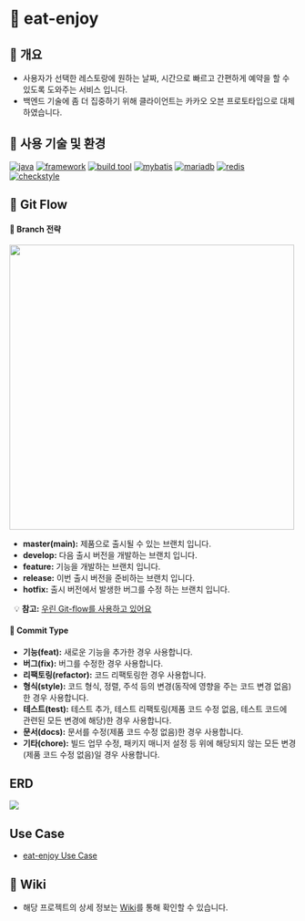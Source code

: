 # :fork_and_knife: eat-enjoy
## :rice: 개요
- 사용자가 선택한 레스토랑에 원하는 날짜, 시간으로 빠르고 간편하게 예약을 할 수 있도록 도와주는 서비스 입니다.
- 백엔드 기술에 좀 더 집중하기 위해 클라이언트는 카카오 오븐 프로토타입으로 대체하였습니다.

## :rice: 사용 기술 및 환경
[![java](https://img.shields.io/badge/Java-11-orange)](https://docs.oracle.com/en/java/javase/11/docs/api/index.html) [![framework](https://img.shields.io/badge/Spring%20Boot-2.4.2-brightgreen)](https://docs.spring.io/spring-boot/docs/current/reference/htmlsingle/) [![build tool](https://img.shields.io/badge/Gradle-6.7.1-gray)](https://docs.gradle.org/6.7.1/userguide/userguide.html) [![mybatis](https://img.shields.io/badge/MyBatis-3.5.6-lightgrey)](https://mybatis.org/mybatis-3/ko/index.html) [![mariadb](https://img.shields.io/badge/MariaDB-10.2.12-blue)](https://mariadb.com/kb/en/mariadb-10212-release-notes/) [![redis](https://img.shields.io/badge/Redis-3.0.5-red)](https://github.com/microsoftarchive/redis/blob/win-3.0.504/Redis%20on%20Windows%20Release%20Notes.md) [![checkstyle](https://img.shields.io/badge/codestyle-캠퍼스%20핵데이%20Java%20코딩%20컨벤션-yellow)](https://naver.github.io/hackday-conventions-java/)

## :rice: Git Flow
#### :rice_cracker: Branch 전략
<img src="https://woowabros.github.io/img/2017-10-30/git-flow_overall_graph.png" width="500">

- **master(main):** 제품으로 출시될 수 있는 브랜치 입니다.
- **develop:** 다음 출시 버전을 개발하는 브랜치 입니다.
- **feature:** 기능을 개발하는 브랜치 입니다.
- **release:** 이번 출시 버전을 준비하는 브랜치 입니다.
- **hotfix:** 출시 버전에서 발생한 버그를 수정 하는 브랜치 입니다.

&nbsp;&nbsp;:bulb: **참고:** [우린 Git-flow를 사용하고 있어요](https://woowabros.github.io/experience/2017/10/30/baemin-mobile-git-branch-strategy.html)

#### :rice_cracker: Commit Type
- **기능(feat):** 새로운 기능을 추가한 경우 사용합니다.
- **버그(fix):** 버그를 수정한 경우 사용합니다.
- **리팩토링(refactor):** 코드 리팩토링한 경우 사용합니다.
- **형식(style):** 코드 형식, 정렬, 주석 등의 변경(동작에 영향을 주는 코드 변경 없음)한 경우 사용합니다.
- **테스트(test):** 테스트 추가, 테스트 리팩토링(제품 코드 수정 없음, 테스트 코드에 관련된 모든 변경에 해당)한 경우 사용합니다.
- **문서(docs):** 문서를 수정(제품 코드 수정 없음)한 경우 사용합니다.
- **기타(chore):** 빌드 업무 수정, 패키지 매니저 설정 등 위에 해당되지 않는 모든 변경(제품 코드 수정 없음)일 경우 사용합니다.

## ERD
<img src="https://user-images.githubusercontent.com/62179707/120497946-cbe53000-c3f9-11eb-970d-db2df915a2df.png">

## Use Case
- [eat-enjoy Use Case](https://github.com/f-lab-edu/eat-enjoy/wiki/Use-Case)

## :rice: Wiki
- 해당 프로젝트의 상세 정보는 [Wiki](https://github.com/f-lab-edu/eat-enjoy/wiki)를 통해 확인할 수 있습니다.
